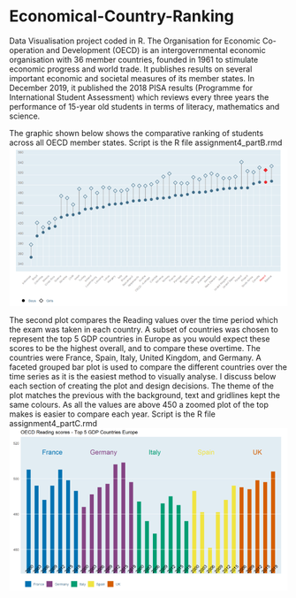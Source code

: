 # Economical-Country-Ranking
Data Visualisation project coded in R. The Organisation for Economic Co-operation and Development (OECD) is an intergovernmental economic organisation with 36 member countries, founded in 1961 to stimulate economic progress and world trade. It publishes results on several important economic and societal measures of its member states. In December 2019, it published the 2018 PISA results (Programme for International Student Assessment) which reviews every three years the performance of 15-year old students in terms of literacy, mathematics and science. 

The graphic shown below shows the comparative ranking of students across all OECD member states. Script is the R file assignment4_partB.rmd
![OECD-rankings](https://github.com/ronanmmurphy/Economical-Country-Ranking/blob/main/Images/oecd_rankings.png?raw=true)

The second plot compares the Reading values over the time period which the exam was taken in each country. A subset of countries was chosen to represent the top 5 GDP countries in Europe as you would expect these scores to be the highest overall, and to compare these overtime. The countries were France, Spain, Italy, United Kingdom, and Germany. A faceted grouped bar plot is used to compare the different countries over the time series as it is the easiest method to visually analyse. I discuss below each section of creating the plot and design decisions. The theme of the plot matches the previous with the background, text and gridlines kept the same colours. As all the values are above 450 a zoomed plot of the top makes is easier to compare each year. Script is the R file assignment4_partC.rmd
![top5_gdp_states](https://github.com/ronanmmurphy/Economical-Country-Ranking/blob/main/Images/top5_oecdreadingscores.png?raw=true)
